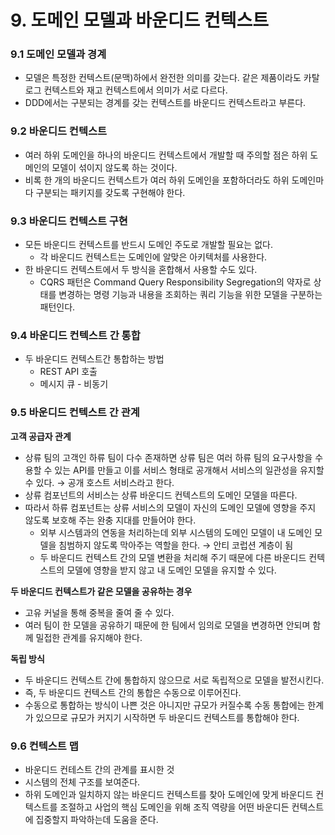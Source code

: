 # 9. 도메인 모델과 바운디드 컨텍스트

### 9.1 도메인 모델과 경계

- 모델은 특정한 컨텍스트(문맥)하에서 완전한 의미를 갖는다. 같은 제품이라도 카탈로그 컨텍스트와 재고 컨텍스트에서 의미가 서로 다르다.
- DDD에서는 구분되는 경계를 갖는 컨텍스트를 바운디드 컨텍스트라고 부른다.

### 9.2 바운디드 컨텍스트

- 여러 하위 도메인을 하나의 바운디드 컨텍스트에서 개발할 때 주의할 점은 하위 도메인의 모델이 섞이지 않도록 하는 것이다.
- 비록 한 개의 바운디드 컨텍스트가 여러 하위 도메인을 포함하더라도 하위 도메인마다 구분되는 패키지를 갖도록 구현해야 한다.

### 9.3 바운디드 컨텍스트 구현

- 모든 바운디드 컨텍스트를 반드시 도메인 주도로 개발할 필요는 없다.
    - 각 바운디드 컨텍스트는 도메인에 알맞은 아키텍처를 사용한다.
- 한 바운디드 컨텍스트에서 두 방식을 혼합해서 사용할 수도 있다.
    - CQRS 패턴은 Command Query Responsibility Segregation의 약자로 상태를 변경하는 명령 기능과 내용을 조회하는 쿼리 기능을 위한 모델을 구분하는 패턴인다.

### 9.4 바운디드 컨텍스트 간 통합

- 두 바운디드 컨텍스트간 통합하는 방법
    - REST API 호출
    - 메시지 큐 - 비동기

### 9.5 바운디드 컨텍스트 간 관계

**고객 공급자 관계**

- 상류 팀의 고객인 하류 팀이 다수 존재하면 상류 팀은 여러 하류 팀의 요구사항을 수용할 수 있는 API를 만들고 이를 서비스 형태로 공개해서 서비스의 일관성을 유지할 수 있다. → 공개 호스트 서비스라고 한다.
- 상류 컴포넌트의 서비스는 상류 바운디드 컨텍스트의 도메인 모델을 따른다.
- 따라서 하류 컴포넌트는 상류 서비스의 모델이 자신의 도메인 모델에 영향을 주지 않도록 보호해 주는 완충 지대를 만들어야 한다.
    - 외부 시스템과의 연동을 처리하는데 외부 시스템의 도메인 모델이 내 도메인 모델을 침범하지 않도록 막아주는 역할을 한다. → 안티 코럽션 계층이 됨
    - 두 바운디드 컨텍스트 간의 모델 변환을 처리해 주기 때문에 다른 바운디드 컨텍스트의 모델에 영향을 받지 않고 내 도메인 모델을 유지할 수 있다.

**두 바운디드 컨텍스트가 같은 모델을 공유하는 경우**

- 고유 커널을 통해 중복을 줄여 줄 수 있다.
- 여러 팀이 한 모델을 공유하기 때문에 한 팀에서 임의로 모델을 변경하면 안되며 함께 밀접한 관계를 유지해야 한다.

**독립 방식**

- 두 바운디드 컨텍스트 간에 통합하지 않으므로 서로 독립적으로 모델을 발전시킨다.
- 즉, 두 바운디드 컨텍스트 간의 통합은 수동으로 이루어진다.
- 수동으로 통합하는 방식이 나쁜 것은 아니지만 규모가 커질수록 수동 통합에는 한계가 있으므로 규모가 커지기 시작하면 두 바운디드 컨텍스트를 통합해야 한다.

### 9.6 컨텍스트 맵

- 바운디드 컨테스트 간의 관계를 표시한 것
- 시스템의 전체 구조를 보여준다.
- 하위 도메인과 일치하지 않는 바운디드 컨텍스트를 찾아 도메인에 맞게 바운디드 컨텍스트를 조절하고 사업의 핵심 도메인을 위해 조직 역량을 어떤 바운디든 컨텍스트에 집중할지 파악하는데 도움을 준다.